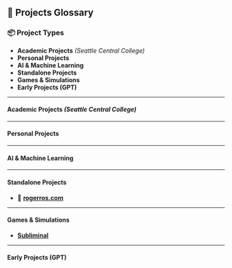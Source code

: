 ## 📁 **Projects Glossary**

### 📦 **Project Types**
- **Academic Projects** *(Seattle Central College)*
- **Personal Projects**
- **AI & Machine Learning**
- **Standalone Projects**
- **Games & Simulations**
- **Early Projects (GPT)**

---

#### **Academic Projects** *(Seattle Central College)*

---

#### **Personal Projects**

---

#### **AI & Machine Learning**

---

#### **Standalone Projects**
- 🔗 [**rogerros.com**](https://github.com/RogerRos/rogerros.com-main-menu)

---

#### **Games & Simulations**
- [**Subliminal**](https://github.com/RogerRos/subliminal-ultra-deluxe-edition)

---

#### **Early Projects (GPT)**
